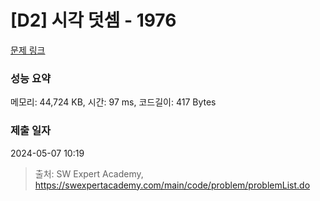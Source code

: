 # [D2] 시각 덧셈 - 1976 

[문제 링크](https://swexpertacademy.com/main/code/problem/problemDetail.do?contestProbId=AV5PttaaAZIDFAUq) 

### 성능 요약

메모리: 44,724 KB, 시간: 97 ms, 코드길이: 417 Bytes

### 제출 일자

2024-05-07 10:19



> 출처: SW Expert Academy, https://swexpertacademy.com/main/code/problem/problemList.do